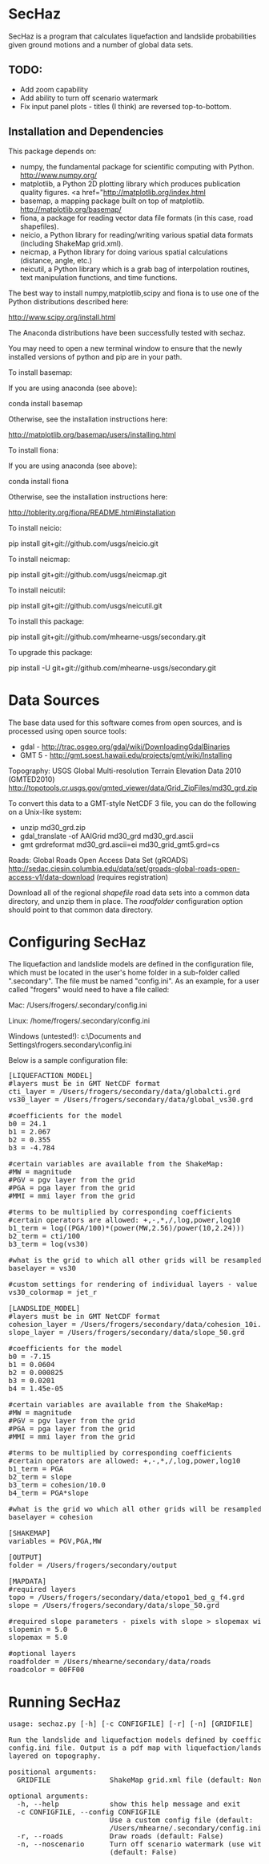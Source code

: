SecHaz
=====

SecHaz is a program that calculates liquefaction and landslide probabilities given ground motions
and a number of global data sets.

TODO:
-----
 * Add zoom capability
 * Add ability to turn off scenario watermark
 * Fix input panel plots - titles (I think) are reversed top-to-bottom.

Installation and Dependencies
-----------------------------

This package depends on:
 * numpy, the fundamental package for scientific computing with Python. <a href="http://www.numpy.org/">http://www.numpy.org/</a>  
 * matplotlib, a Python 2D plotting library which produces publication quality figures. <a href="<a href="http://matplotlib.org/index.html">http://matplotlib.org/index.html</a>
 * basemap, a mapping package built on top of matplotlib. <a href="http://matplotlib.org/basemap/">http://matplotlib.org/basemap/</a>
 * fiona, a package for reading vector data file formats (in this case, road shapefiles).
 * neicio, a Python library for reading/writing various spatial data formats (including ShakeMap grid.xml). 
 * neicmap, a Python library for doing various spatial calculations (distance, angle, etc.)
 * neicutil, a Python library which is a grab bag of interpolation routines, text manipulation functions, and time functions.

The best way to install numpy,matplotlib,scipy and fiona is to use one of the Python distributions described here:

<a href="http://www.scipy.org/install.html">http://www.scipy.org/install.html</a>

The Anaconda distributions have been successfully tested with sechaz.
 
You may need to open a new terminal window to ensure that the newly installed versions of python and pip
are in your path.

To install basemap:

If you are using anaconda (see above):

conda install basemap

Otherwise, see the installation instructions here:

http://matplotlib.org/basemap/users/installing.html

To install fiona:

If you are using anaconda (see above):

conda install fiona

Otherwise, see the installation instructions here:

http://toblerity.org/fiona/README.html#installation

To install neicio:

pip install git+git://github.com/usgs/neicio.git

To install neicmap:

pip install git+git://github.com/usgs/neicmap.git

To install neicutil:

pip install git+git://github.com/usgs/neicutil.git

To install this package:

pip install git+git://github.com/mhearne-usgs/secondary.git

To upgrade this package:

pip install -U git+git://github.com/mhearne-usgs/secondary.git

Data Sources
============
The base data used for this software comes from open sources,
and is processed using open source tools:

 * gdal - http://trac.osgeo.org/gdal/wiki/DownloadingGdalBinaries
 * GMT 5 - http://gmt.soest.hawaii.edu/projects/gmt/wiki/Installing

Topography:
USGS Global Multi-resolution Terrain Elevation Data 2010 (GMTED2010)
http://topotools.cr.usgs.gov/gmted_viewer/data/Grid_ZipFiles/md30_grd.zip

To convert this data to a GMT-style NetCDF 3 file, you can do the following on a Unix-like system:

 * unzip md30_grd.zip
 * gdal_translate -of AAIGrid md30_grd md30_grd.ascii
 * gmt grdreformat md30_grd.ascii=ei md30_grid_gmt5.grd=cs

Roads:
Global Roads Open Access Data Set (gROADS)
http://sedac.ciesin.columbia.edu/data/set/groads-global-roads-open-access-v1/data-download (requires registration)

Download all of the regional *shapefile* road data sets into a common data directory, and unzip them in place.
The *roadfolder* configuration option should point to that common data directory.

Configuring SecHaz
==================
The liquefaction and landslide models are defined in the configuration file, which must be
located in the user's home folder in a sub-folder called ".secondary".  The file must be named
"config.ini".  As an example, for a user called "frogers" would need to have a file called:

Mac:
/Users/frogers/.secondary/config.ini

Linux:
/home/frogers/.secondary/config.ini

Windows (untested!):
c:\Documents and Settings\frogers\.secondary\config.ini

Below is a sample configuration file:
<pre>
[LIQUEFACTION_MODEL]
#layers must be in GMT NetCDF format
cti_layer = /Users/frogers/secondary/data/globalcti.grd
vs30_layer = /Users/frogers/secondary/data/global_vs30.grd

#coefficients for the model
b0 = 24.1
b1 = 2.067
b2 = 0.355
b3 = -4.784

#certain variables are available from the ShakeMap:
#MW = magnitude
#PGV = pgv layer from the grid
#PGA = pga layer from the grid
#MMI = mmi layer from the grid

#terms to be multiplied by corresponding coefficients
#certain operators are allowed: +,-,*,/,log,power,log10
b1_term = log((PGA/100)*(power(MW,2.56)/power(10,2.24)))
b2_term = cti/100
b3_term = log(vs30)

#what is the grid to which all other grids will be resampled?
baselayer = vs30

#custom settings for rendering of individual layers - value must be a valid matplotlib colormap name.
vs30_colormap = jet_r

[LANDSLIDE_MODEL]
#layers must be in GMT NetCDF format
cohesion_layer = /Users/frogers/secondary/data/cohesion_10i.grd
slope_layer = /Users/frogers/secondary/data/slope_50.grd

#coefficients for the model
b0 = -7.15
b1 = 0.0604
b2 = 0.000825
b3 = 0.0201
b4 = 1.45e-05

#certain variables are available from the ShakeMap:
#MW = magnitude
#PGV = pgv layer from the grid
#PGA = pga layer from the grid
#MMI = mmi layer from the grid

#terms to be multiplied by corresponding coefficients
#certain operators are allowed: +,-,*,/,log,power,log10
b1_term = PGA
b2_term = slope
b3_term = cohesion/10.0
b4_term = PGA*slope

#what is the grid wo which all other grids will be resampled?
baselayer = cohesion

[SHAKEMAP]
variables = PGV,PGA,MW

[OUTPUT]
folder = /Users/frogers/secondary/output

[MAPDATA]
#required layers
topo = /Users/frogers/secondary/data/etopo1_bed_g_f4.grd
slope = /Users/frogers/secondary/data/slope_50.grd

#required slope parameters - pixels with slope > slopemax will not be liquefied
slopemin = 5.0
slopemax = 5.0

#optional layers
roadfolder = /Users/mhearne/secondary/data/roads
roadcolor = 00FF00
</pre>

Running SecHaz
==============

<pre>
usage: sechaz.py [-h] [-c CONFIGFILE] [-r] [-n] [GRIDFILE]

Run the landslide and liquefaction models defined by coefficients found in a
config.ini file. Output is a pdf map with liquefaction/landslide results
layered on topography.

positional arguments:
  GRIDFILE              ShakeMap grid.xml file (default: None)

optional arguments:
  -h, --help            show this help message and exit
  -c CONFIGFILE, --config CONFIGFILE
                        Use a custom config file (default:
                        /Users/mhearne/.secondary/config.ini)
  -r, --roads           Draw roads (default: False)
  -n, --noscenario      Turn off scenario watermark (use with caution)
                        (default: False)
</pre>